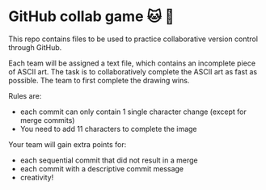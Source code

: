 # GitHub collab game :cat: :dog:

This repo contains files to be used to practice collaborative version control through GitHub.

Each team will be assigned a text file, which contains an incomplete piece of ASCII art.
The task is to collaboratively complete the ASCII art as fast as possible.
The team to first complete the drawing wins.

Rules are:
- each commit can only contain 1 single character change (except for merge commits)
- You need to add 11 characters to complete the image

Your team will gain  extra points for:
- each sequential commit that did not result in a merge
- each commit with a descriptive commit message
- creativity!
